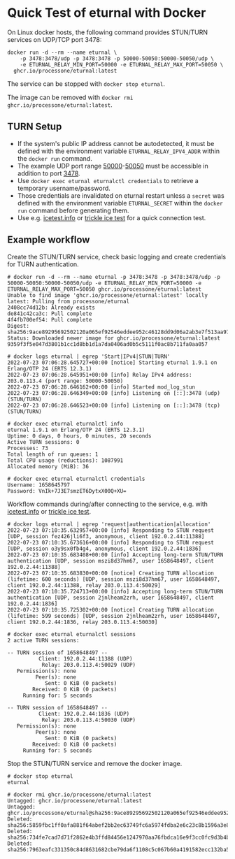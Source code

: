 # Quick Test of eturnal with Docker

On Linux docker hosts, the following command provides STUN/TURN services on
UDP/TCP port 3478:

```
docker run -d --rm --name eturnal \
    -p 3478:3478/udp -p 3478:3478 -p 50000-50050:50000-50050/udp \
    -e ETURNAL_RELAY_MIN_PORT=50000 -e ETURNAL_RELAY_MAX_PORT=50050 \
  ghcr.io/processone/eturnal:latest
```

The service can be stopped with `docker stop eturnal`.

The image can be removed with `docker rmi ghcr.io/processone/eturnal:latest`.

## TURN Setup

- If the system's public IP address cannot be autodetected, it must be defined
  with the environment variable `ETURNAL_RELAY_IPV4_ADDR` within the `docker run` command.
- The example UDP port range [50000][1]-[50050][2] must be accessible in addition to
  port [3478][3].
- Use `docker exec eturnal eturnalctl credentials` to retrieve a
  temporary username/password.
- Those credentials are invalidated on eturnal restart unless a `secret` was
  defined with the environment variable `ETURNAL_SECRET` within the `docker run` command before generating them.
- Use e.g. [icetest.info][4] or [trickle ice test][5] for a quick connection test.

## Example workflow

Create the STUN/TURN service, check basic logging and create credentials for TURN authentication.

```shell
# docker run -d --rm --name eturnal -p 3478:3478 -p 3478:3478/udp -p 50000-50050:50000-50050/udp -e ETURNAL_RELAY_MIN_PORT=50000 -e ETURNAL_RELAY_MAX_PORT=50050 ghcr.io/processone/eturnal:latest
Unable to find image 'ghcr.io/processone/eturnal:latest' locally
latest: Pulling from processone/eturnal
2408cc74d12b: Already exists 
de841c42ca3c: Pull complete 
4f4fb700ef54: Pull complete 
Digest: sha256:9ace89295692502120a065ef92546eddee952c46128dd9d06a2ab3e7f513aa97
Status: Downloaded newer image for ghcr.io/processone/eturnal:latest
9359f3f5e047d3801b1cc1d8bb1d1a7da0406ad0b5c5111f0ac8b711fa0aa057

# docker logs eturnal | egrep 'Start|IPv4|STUN|TURN'
2022-07-23 07:06:28.645727+00:00 [notice] Starting eturnal 1.9.1 on Erlang/OTP 24 (ERTS 12.3.1)
2022-07-23 07:06:28.645951+00:00 [info] Relay IPv4 address: 203.0.113.4 (port range: 50000-50050)
2022-07-23 07:06:28.646162+00:00 [info] Started mod_log_stun
2022-07-23 07:06:28.646349+00:00 [info] Listening on [::]:3478 (udp) (STUN/TURN)
2022-07-23 07:06:28.646523+00:00 [info] Listening on [::]:3478 (tcp) (STUN/TURN)

# docker exec eturnal eturnalctl info
eturnal 1.9.1 on Erlang/OTP 24 (ERTS 12.3.1)
Uptime: 0 days, 0 hours, 0 minutes, 20 seconds
Active TURN sessions: 0
Processes: 73
Total length of run queues: 1
Total CPU usage (reductions): 1087991
Allocated memory (MiB): 36

# docker exec eturnal eturnalctl credentials
Username: 1658645797
Password: VnIk+7J3E7smzET6DytxX00Q+XU=
```

Workflow commands during/after connecting to the service, e.g. with [icetest.info][4] or [trickle ice test][5].

```shell
# docker logs eturnal | egrep 'request|authentication|allocation'
2022-07-23 07:10:35.632957+00:00 [info] Responding to STUN request [UDP, session fez426jli6f3, anonymous, client 192.0.2.44:11388]
2022-07-23 07:10:35.673616+00:00 [info] Responding to STUN request [UDP, session o3y9sx0fb4g4, anonymous, client 192.0.2.44:1836]
2022-07-23 07:10:35.683408+00:00 [info] Accepting long-term STUN/TURN authentication [UDP, session mszi8d37hm67, user 1658648497, client 192.0.2.44:11388]
2022-07-23 07:10:35.683830+00:00 [notice] Creating TURN allocation (lifetime: 600 seconds) [UDP, session mszi8d37hm67, user 1658648497, client 192.0.2.44:11388, relay 203.0.113.4:50029]
2022-07-23 07:10:35.724713+00:00 [info] Accepting long-term STUN/TURN authentication [UDP, session 2jnlheam2zrh, user 1658648497, client 192.0.2.44:1836]
2022-07-23 07:10:35.725302+00:00 [notice] Creating TURN allocation (lifetime: 599 seconds) [UDP, session 2jnlheam2zrh, user 1658648497, client 192.0.2.44:1836, relay 203.0.113.4:50030]

# docker exec eturnal eturnalctl sessions
2 active TURN sessions:

-- TURN session of 1658648497 --
          Client: 192.0.2.44:11388 (UDP)
           Relay: 203.0.113.4:50029 (UDP)
   Permission(s): none
         Peer(s): none
            Sent: 0 KiB (0 packets)
        Received: 0 KiB (0 packets)
     Running for: 5 seconds

-- TURN session of 1658648497 --
          Client: 192.0.2.44:1836 (UDP)
           Relay: 203.0.113.4:50030 (UDP)
   Permission(s): none
         Peer(s): none
            Sent: 0 KiB (0 packets)
        Received: 0 KiB (0 packets)
     Running for: 5 seconds
```

Stop the STUN/TURN service and remove the docker image.

```shell
# docker stop eturnal
eturnal

# docker rmi ghcr.io/processone/eturnal:latest
Untagged: ghcr.io/processone/eturnal:latest
Untagged: ghcr.io/processone/eturnal@sha256:9ace89295692502120a065ef92546eddee952c46128dd9d06a2ab3e7f513aa97
Deleted: sha256:5859fbc1ff0afa881f64abef2bb2ec63749fc6a5974fdba2e6c23c8b1596a3e8
Deleted: sha256:734fe7cad7d71f2862e4b3ffd84456e1247970aa76fbdca16e9f3cc0fc9d3b4b
Deleted: sha256:7963eafc331350c84d8631682cbe79da6f1108c5c067b60a4191582ecc132ba5
```

[1]: https://eturnal.net/doc/#relay_min_port
[2]: https://eturnal.net/doc/#relay_max_port
[3]: https://eturnal.net/doc/#listen
[4]: https://icetest.info/
[5]: https://webrtc.github.io/samples/src/content/peerconnection/trickle-ice/
